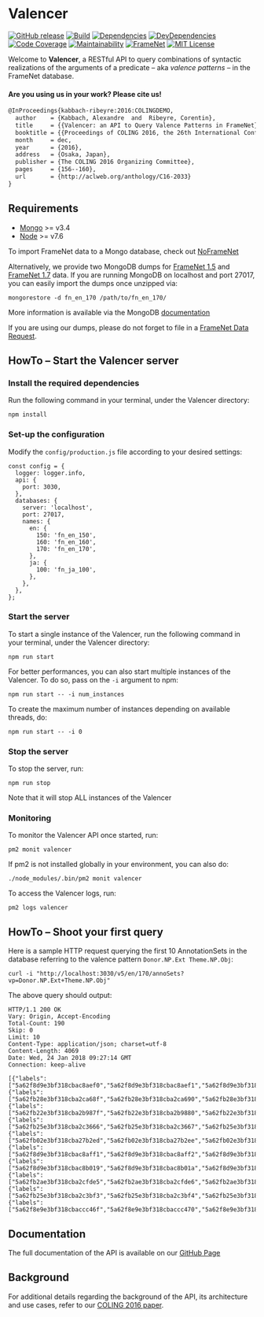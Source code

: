 # Valencer
[![GitHub release][release-image]][release-url]
[![Build][travis-image]][travis-url]
[![Dependencies][david-image]][david-url]
[![DevDependencies][david-dev-dep-image]][david-dev-url]
[![Code Coverage][coverage-image]][coverage-url]
[![Maintainability][quality-image]][quality-url]
[![FrameNet][framenet-image]][framenet-url]
[![MIT License][license-image]][license-url]

Welcome to **Valencer**, a RESTful API to query combinations of syntactic realizations of the arguments of a predicate &ndash; aka *valence patterns* &ndash; in the FrameNet database.

#### Are you using us in your work? Please cite us!
```latex
@InProceedings{kabbach-ribeyre:2016:COLINGDEMO,
  author    = {Kabbach, Alexandre  and  Ribeyre, Corentin},
  title     = {{Valencer: an API to Query Valence Patterns in FrameNet}},
  booktitle = {{Proceedings of COLING 2016, the 26th International Conference on Computational Linguistics: System Demonstrations}},
  month     = dec,
  year      = {2016},
  address   = {Osaka, Japan},
  publisher = {The COLING 2016 Organizing Committee},
  pages     = {156--160},
  url       = {http://aclweb.org/anthology/C16-2033}
}
```

## Requirements
- [Mongo](https://docs.mongodb.com/manual/administration/install-community/) >= v3.4
- [Node](https://nodejs.org/en/download/) >= v7.6

To import FrameNet data to a Mongo database, check out
[NoFrameNet](https://github.com/akb89/noframenet)

Alternatively, we provide two MongoDB dumps for
[FrameNet 1.5](data/fn_en_150.tar.bz2) and
[FrameNet 1.7](data/fn_en_170.tar.bz2) data.
If you are running MongoDB on localhost and port 27017,
you can easily import the dumps once unzipped via:
```
mongorestore -d fn_en_170 /path/to/fn_en_170/
```
More information is available via the MongoDB
[documentation](https://docs.mongodb.com/manual/tutorial/backup-and-restore-tools/)

If you are using our dumps, please do not forget to file in a [FrameNet Data Request](https://framenet.icsi.berkeley.edu/fndrupal/framenet_request_data).


## HowTo &ndash; Start the Valencer server

### Install the required dependencies
Run the following command in your terminal, under the Valencer directory:
```
npm install
```

### Set-up the configuration
Modify the `config/production.js` file according to your desired settings:
```
const config = {
  logger: logger.info,
  api: {
    port: 3030,
  },
  databases: {
    server: 'localhost',
    port: 27017,
    names: {
      en: {
        150: 'fn_en_150',
        160: 'fn_en_160',
        170: 'fn_en_170',
      },
      ja: {
        100: 'fn_ja_100',
      },
    },
  },
};
```

### Start the server
To start a single instance of the Valencer, run the following command in your
terminal, under the Valencer directory:
```
npm run start
```
For better performances, you can also start multiple instances of the Valencer.
To do so, pass on the `-i` argument to npm:
```
npm run start -- -i num_instances
```
To create the maximum number of instances depending on available threads, do:
```
npm run start -- -i 0
```

### Stop the server
To stop the server, run:
```
npm run stop
```
Note that it will stop ALL instances of the Valencer

### Monitoring
To monitor the Valencer API once started, run:
```
pm2 monit valencer
```
If pm2 is not installed globally in your environment, you can also do:
```
./node_modules/.bin/pm2 monit valencer
```

To access the Valencer logs, run:
```
pm2 logs valencer
```

## HowTo &ndash; Shoot your first query
Here is a sample HTTP request querying the first 10 AnnotationSets in the
database referring to the valence pattern `Donor.NP.Ext Theme.NP.Obj`:
```
curl -i "http://localhost:3030/v5/en/170/annoSets?vp=Donor.NP.Ext+Theme.NP.Obj"
```
The above query should output:
```
HTTP/1.1 200 OK
Vary: Origin, Accept-Encoding
Total-Count: 190
Skip: 0
Limit: 10
Content-Type: application/json; charset=utf-8
Content-Length: 4069
Date: Wed, 24 Jan 2018 09:27:14 GMT
Connection: keep-alive

[{"labels":["5a62f8d9e3bf318cbac8aef0","5a62f8d9e3bf318cbac8aef1","5a62f8d9e3bf318cbac8aef2","5a62f8d9e3bf318cbac8aef3","5a62f8d9e3bf318cbac8aef4","5a62f8d9e3bf318cbac8aef5","5a62f8d9e3bf318cbac8aef6","5a62f8d9e3bf318cbac8aef7","5a62f8d9e3bf318cbac8aef8","5a62f8d9e3bf318cbac8aef9","5a62f8d9e3bf318cbac8aefa"],"_id":2614616,"lexUnit":11593,"sentence":1569707,"pattern":"5a62f8d9e3bf318cbac8aefc"},{"labels":["5a62fb28e3bf318cba2ca68f","5a62fb28e3bf318cba2ca690","5a62fb28e3bf318cba2ca691","5a62fb28e3bf318cba2ca692","5a62fb28e3bf318cba2ca693","5a62fb28e3bf318cba2ca694","5a62fb28e3bf318cba2ca695","5a62fb28e3bf318cba2ca696","5a62fb28e3bf318cba2ca697","5a62fb28e3bf318cba2ca698"],"_id":6525725,"lexUnit":11593,"sentence":4096745,"pattern":"5a62f8d9e3bf318cbac8aefc"},{"labels":["5a62fb22e3bf318cba2b987f","5a62fb22e3bf318cba2b9880","5a62fb22e3bf318cba2b9881","5a62fb22e3bf318cba2b9882","5a62fb22e3bf318cba2b9883","5a62fb22e3bf318cba2b9884","5a62fb22e3bf318cba2b9885","5a62fb22e3bf318cba2b9886","5a62fb22e3bf318cba2b9887","5a62fb22e3bf318cba2b9888"],"_id":6527126,"lexUnit":11593,"sentence":4097344,"pattern":"5a62f8d9e3bf318cbac8aefc"},{"labels":["5a62fb25e3bf318cba2c3666","5a62fb25e3bf318cba2c3667","5a62fb25e3bf318cba2c3668","5a62fb25e3bf318cba2c3669","5a62fb25e3bf318cba2c366a","5a62fb25e3bf318cba2c366b","5a62fb25e3bf318cba2c366c","5a62fb25e3bf318cba2c366d","5a62fb25e3bf318cba2c366e","5a62fb25e3bf318cba2c366f"],"_id":6540825,"lexUnit":11593,"sentence":4100815,"pattern":"5a62f8d9e3bf318cbac8aefc"},{"labels":["5a62fb02e3bf318cba27b2ed","5a62fb02e3bf318cba27b2ee","5a62fb02e3bf318cba27b2ef","5a62fb02e3bf318cba27b2f0","5a62fb02e3bf318cba27b2f1","5a62fb02e3bf318cba27b2f2","5a62fb02e3bf318cba27b2f3","5a62fb02e3bf318cba27b2f4","5a62fb02e3bf318cba27b2f5","5a62fb02e3bf318cba27b2f6","5a62fb02e3bf318cba27b2f7"],"_id":6542617,"lexUnit":11593,"sentence":4101222,"pattern":"5a62f8d9e3bf318cbac8aefc"},{"labels":["5a62f8d9e3bf318cbac8aff1","5a62f8d9e3bf318cbac8aff2","5a62f8d9e3bf318cbac8aff3","5a62f8d9e3bf318cbac8aff4","5a62f8d9e3bf318cbac8aff5","5a62f8d9e3bf318cbac8aff6","5a62f8d9e3bf318cbac8aff7","5a62f8d9e3bf318cbac8aff8","5a62f8d9e3bf318cbac8aff9","5a62f8d9e3bf318cbac8affa","5a62f8d9e3bf318cbac8affb","5a62f8d9e3bf318cbac8affc","5a62f8d9e3bf318cbac8affd","5a62f8d9e3bf318cbac8affe"],"_id":2615829,"lexUnit":11593,"sentence":1569663,"pattern":"5a62f8d9e3bf318cbac8b000"},{"labels":["5a62f8d9e3bf318cbac8b019","5a62f8d9e3bf318cbac8b01a","5a62f8d9e3bf318cbac8b01b","5a62f8d9e3bf318cbac8b01c","5a62f8d9e3bf318cbac8b01d","5a62f8d9e3bf318cbac8b01e","5a62f8d9e3bf318cbac8b01f","5a62f8d9e3bf318cbac8b020","5a62f8d9e3bf318cbac8b021"],"_id":2615833,"lexUnit":11593,"sentence":1569671,"pattern":"5a62f8d9e3bf318cbac8b022"},{"labels":["5a62fb2ae3bf318cba2cfde5","5a62fb2ae3bf318cba2cfde6","5a62fb2ae3bf318cba2cfde7","5a62fb2ae3bf318cba2cfde8","5a62fb2ae3bf318cba2cfde9","5a62fb2ae3bf318cba2cfdea","5a62fb2ae3bf318cba2cfdeb","5a62fb2ae3bf318cba2cfdec","5a62fb2ae3bf318cba2cfded","5a62fb2ae3bf318cba2cfdee","5a62fb2ae3bf318cba2cfdef","5a62fb2ae3bf318cba2cfdf0","5a62fb2ae3bf318cba2cfdf1"],"_id":6522246,"lexUnit":11593,"sentence":4096543,"pattern":"5a62f8d9e3bf318cbac8b0ff"},{"labels":["5a62fb25e3bf318cba2c3bf3","5a62fb25e3bf318cba2c3bf4","5a62fb25e3bf318cba2c3bf5","5a62fb25e3bf318cba2c3bf6","5a62fb25e3bf318cba2c3bf7","5a62fb25e3bf318cba2c3bf8","5a62fb25e3bf318cba2c3bf9","5a62fb25e3bf318cba2c3bfa","5a62fb25e3bf318cba2c3bfb","5a62fb25e3bf318cba2c3bfc","5a62fb25e3bf318cba2c3bfd","5a62fb25e3bf318cba2c3bfe","5a62fb25e3bf318cba2c3bff"],"_id":6540732,"lexUnit":11593,"sentence":4100829,"pattern":"5a62f8d9e3bf318cbac8b0ff"},{"labels":["5a62f8e9e3bf318cbaccc46f","5a62f8e9e3bf318cbaccc470","5a62f8e9e3bf318cbaccc471","5a62f8e9e3bf318cbaccc472","5a62f8e9e3bf318cbaccc473","5a62f8e9e3bf318cbaccc474","5a62f8e9e3bf318cbaccc475","5a62f8e9e3bf318cbaccc476","5a62f8e9e3bf318cbaccc477","5a62f8e9e3bf318cbaccc478","5a62f8e9e3bf318cbaccc479","5a62f8e9e3bf318cbaccc47a","5a62f8e9e3bf318cbaccc47b"],"_id":2447117,"lexUnit":12046,"sentence":1500476,"pattern":"5a62f8e9e3bf318cbaccc480"}]
```

## Documentation
The full documentation of the API is available on our [GitHub Page](https://akb89.github.io/valencer/)

## Background
For additional details regarding the background of the API, its architecture and use cases, refer to our [COLING 2016 paper](https://www.aclweb.org/anthology/C/C16/C16-2033.pdf).

[release-image]:https://img.shields.io/github/release/akb89/valencer.svg?style=flat-square
[release-url]:https://github.com/akb89/valencer/releases/latest
[travis-image]:https://img.shields.io/travis/akb89/valencer.svg?style=flat-square
[travis-url]:https://travis-ci.org/akb89/valencer
[coverage-image]:https://img.shields.io/coveralls/akb89/valencer/master.svg?style=flat-square
[coverage-url]:https://coveralls.io/github/akb89/valencer?branch=master
[quality-image]:(https://api.codeclimate.com/v1/badges/d905b0ac9fd8bbed39c7/maintainability?style=flat-square)
[quality-url]:https://codeclimate.com/github/akb89/valencer/maintainability
[framenet-image]:https://img.shields.io/badge/framenet-1.5%E2%87%A1-blue.svg?style=flat-square
[framenet-url]:https://framenet.icsi.berkeley.edu/fndrupal
[license-image]:http://img.shields.io/badge/license-MIT-000000.svg?style=flat-square
[license-url]:LICENSE.txt
[david-url]: https://david-dm.org/akb89/valencer
[david-image]: https://david-dm.org/akb89/valencer.svg?style=flat-square
[david-dev-dep-image]: https://img.shields.io/david/dev/akb89/valencer.svg?style=flat-square
[david-dev-url]: https://david-dm.org/akb89/valencer?type=dev
